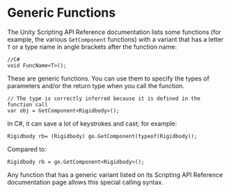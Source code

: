 # Generic Functions

The Unity Scripting API Reference documentation lists some functions (for example, the various `GetComponent` functions) with a variant that has a letter `T` or a type name in angle brackets after the function name:


```
//C#
void FuncName<T>();
```

These are generic functions. You can use them to specify the types of parameters and/or the return type when you call the function.

```
// The type is correctly inferred because it is defined in the function call
var obj = GetComponent<Rigidbody>();
```
In C#, it can save a lot of keystrokes and cast; for example:

```
Rigidbody rb= (Rigidbody) go.GetComponent(typeof(Rigidbody));
```

Compared to: 

```
Rigidbody rb = go.GetComponent<Rigidbody>();
```

Any function that has a generic variant listed on its Scripting API Reference documentation page allows this special calling syntax.
